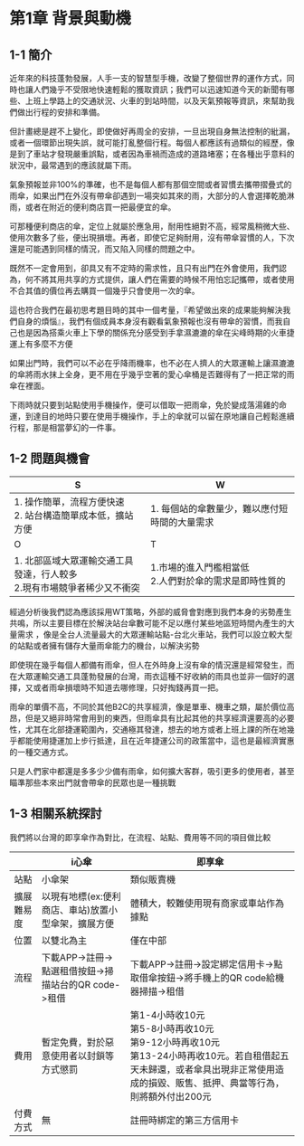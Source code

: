 # 第1章 背景與動機

## 1-1 簡介
近年來的科技蓬勃發展，人手一支的智慧型手機，改變了整個世界的運作方式，同時也讓人們幾乎不受限地快速輕鬆的獲取資訊；我們可以迅速知道今天的新聞有哪些、上班上學路上的交通狀況、火車的到站時間，以及天氣預報等資訊，來幫助我們做出行程的安排和準備。

但計畫總是趕不上變化，即使做好再周全的安排，一旦出現自身無法控制的紕漏，或者一個環節出現失誤，就可能打亂整個行程。每個人都應該有過類似的經歷，像是到了車站才發現嚴重誤點，或者因為車禍而造成的道路堵塞；在各種出乎意料的狀況中，最常遇到的應該就屬下雨。

氣象預報並非100%的準確，也不是每個人都有那個空間或者習慣去攜帶摺疊式的雨傘，如果出門在外沒有帶傘卻遇到一場突如其來的雨，大部分的人會選擇乾脆淋雨，或者在附近的便利商店買一把最便宜的傘。

可那種便利商店的傘，定位上就屬於應急用，耐用性絕對不高，經常風稍微大些、使用次數多了些，便出現損壞。再者，即使它足夠耐用，沒有帶傘習慣的人，下次還是可能遇到同樣的情況，而又陷入同樣的問題之中。

既然不一定會用到，卻具又有不定時的需求性，且只有出門在外會使用，我們認為，何不將其用共享的方式提供，讓人們在需要的時候不用怕忘記攜帶，或者使用不合其值的價位再去購買一個幾乎只會使用一次的傘。

這也符合我們在最初思考題目時的其中一個考量，『希望做出來的成果能夠解決我們自身的煩惱』，我們有個成員本身沒有觀看氣象預報也沒有帶傘的習慣，而我自己也是因為搭乘火車上下學的關係充分感受到手拿濕漉漉的傘在尖峰時期的火車捷運上有多麼不方便

如果出門時，我們可以不必在乎降雨機率，也不必在人擠人的大眾運輸上讓濕漉漉的傘將雨水抹上全身，更不用在乎幾乎空著的愛心傘桶是否難得有了一把正常的雨傘在裡面。

下雨時就只要到站點使用手機操作，便可以借取一把雨傘，免於變成落湯雞的命運，到達目的地時只要在使用手機操作，手上的傘就可以留在原地讓自己輕鬆進續行程，那是相當夢幻的一件事。

## 1-2 問題與機會

|S|W| 
| --- | --- | 
|1. 操作簡單，流程方便快速<br>2. 站台構造簡單成本低，擴站方便|1. 每個站的傘數量少，難以應付短時間的大量需求|
|O|T|
|1. 北部區域大眾運輸交通工具發達，行人較多<br>2.現有市場競爭者稀少又不衝突|1.市場的進入門檻相當低<br>2.人們對於傘的需求是即時性質的|

經過分析後我們認為應該採用WT策略，外部的威脅會對應到我們本身的劣勢產生共鳴，所以主要目標在於解決站台傘數可能不足以應付某些地區短時間內產生的大量需求
，像是全台人流量最大的大眾運輸站點-台北火車站，我們可以設立較大型的站點或者擁有儲存大量雨傘能力的機台，以解決劣勢

即使現在幾乎每個人都備有雨傘，但人在外時身上沒有傘的情況還是經常發生，而在大眾運輸交通工具蓬勃發展的台灣，雨衣這種不好收納的雨具也並非一個好的選擇，又或者雨傘損壞時不知道去哪修理，只好掏錢再買一把。

雨傘的單價不高，不同於其他B2C的共享經濟，像是單車、機車之類，屬於價位高昂，但是又絕非時常會用到的東西，但雨傘具有比起其他的共享經濟還要高的必要性，尤其在北部捷運範圍內，交通極其發達，想去的地方或者上班上課的所在地幾乎都能使用捷運加上步行抵達，且在近年捷運公司的政策當中，這也是最經濟實惠的一種交通方式。

只是人們家中都還是多多少少備有雨傘，如何擴大客群，吸引更多的使用者，甚至瞄準那些本來出門就會帶傘的民眾也是一種挑戰

## 1-3 相關系統探討

我們將以台灣的即享傘作為對比，在流程、站點、費用等不同的項目做比較

|| i心傘 | 即享傘 |
| --- | --- | --- |
|站點|小傘架|類似販賣機|
|擴展難易度|以現有地標(ex:便利商店、車站)放置小型傘架，擴展方便|體積大，較難使用現有商家或車站作為據點|
|位置|以雙北為主|僅在中部|
|流程|下載APP->註冊->點選租借按鈕->掃描站台的QR code->租借|下載APP->註冊->設定綁定信用卡->點取借傘按鈕->將手機上的QR code給機器掃描->租借|
|費用|暫定免費，對於惡意使用者以封鎖等方式懲罰|第1-4小時收10元<br>第5-8小時再收10元<br>第9-12小時再收10元<br>第13-24小時再收10元。若自租借起五天未歸還，或者傘具出現非正常使用造成的損毀、販售、抵押、典當等行為，則將額外付出200元|
|付費方式|無|註冊時綁定的第三方信用卡|